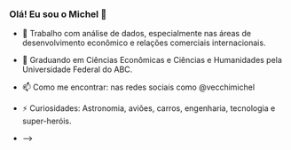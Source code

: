 ### Olá! Eu sou o Michel 👋

- 🔭 Trabalho com análise de dados, especialmente nas áreas de desenvolvimento econômico e relações comerciais internacionais.
  
- 🌱 Graduando em Ciências Econômicas e Ciências e Humanidades pela Universidade Federal do ABC.
  
- 📫 Como me encontrar: nas redes sociais como @vecchimichel
  
- ⚡ Curiosidades: Astronomia, aviões, carros, engenharia, tecnologia e super-heróis.
- -->
